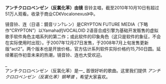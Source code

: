 

**アンチクロロベンゼン（反氯化苯）由镜** 音铃主唱，截至2010年10月10日有超过51万人观看。收录于商业CD《Vocalonexus》中。

  
镜音铃、连（日语：鏡音リン?レン）是CRYPTON FUTURE MEDIA（下略作“CRYPTON”）以Yamaha的VOCALOID
2语音合成引擎为基础开发贩售的虚拟歌手软件角色主唱系列的第二作；或此软件的印象角色（这只是软件的象征，不会在实际使用时出现）。于2007年12月27日发售，于2008年7月上旬发售更新版“act2”。两个版本也是开放价格，官方估计系列软件实际价格约15,750日圆。延续著前作初音未来的热潮，镜音铃、连也大受欢迎。

_  
アンチクロロベンゼン（反氯化苯）是一_ 首很好听的歌曲。这里我们提供 _アンチクロロベンゼン（反氯化苯）钢琴谱_ ，希望大家喜欢。


